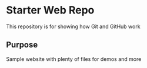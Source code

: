 # Starter Web Repo

This repository is for showing how Git and GitHub work

## Purpose

Sample website with plenty of files for demos and more
